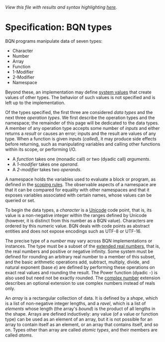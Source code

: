 *View this file with results and syntax highlighting [here](https://mlochbaum.github.io/BQN/spec/types.html).*

# Specification: BQN types

BQN programs manipulate data of seven types:
- Character
- Number
- Array
- Function
- 1-Modifier
- 2-Modifier
- Namespace

Beyond these, an implementation may define [system values](system.md) that create values of other types. The behavior of such values is not specified and is left up to the implementation.

Of the types specified, the first three are considered *data types* and the next three *operation types*. We first describe the operation types and the namespace; the remainder of this page will be dedicated to the data types. A member of any operation type accepts some number of *inputs* and either returns a *result* or causes an error; inputs and the result are values of any type. When a function is given inputs (*called*), it may produce side effects before returning, such as manipulating variables and calling other functions within its scope, or performing I/O.
- A *function* takes one (monadic call) or two (dyadic call) *arguments*.
- A *1-modifier* takes one *operand*.
- A *2-modifier* takes two *operands*.

A namespace holds the variables used to evaluate a block or program, as defined in the [scoping rules](scope.md). The observable aspects of a namespace are that it can be compared for equality with other namespaces and that it exposes variables associated with certain names, whose values can be queried or set.

To begin the data types, a *character* is a [Unicode](https://en.wikipedia.org/wiki/Unicode) code point, that is, its value is a non-negative integer within the ranges defined by Unicode (however, it is distinct from this number as a BQN value). Characters are ordered by this numeric value. BQN deals with code points as abstract entities and does not expose encodings such as UTF-8 or UTF-16.

The precise type of a *number* may vary across BQN implementations or instances. The type must be a subset of the [extended real numbers](https://en.wikipedia.org/wiki/Extended_real_number_line), that is, the real numbers and positive or negative infinity. Some system must be defined for rounding an arbitrary real number to a member of this subset, and the basic arithmetic operations add, subtract, multiply, divide, and natural exponent (base *e*) are defined by performing these operations on exact real values and rounding the result. The Power function (dyadic `⋆`) is also used but need not be exactly rounded. The [complex number](complex.md) extension describes an optional extension to use complex numbers instead of reals only.

An *array* is a rectangular collection of data. It is defined by a *shape*, which is a list of non-negative integer lengths, and a *ravel*, which is a list of *elements* whose length (the array's *bound*) is the product of all lengths in the shape. Arrays are defined inductively: any value (of a value or function type) can be used as an element of an array, but it is not possible for an array to contain itself as an element, or an array that contains itself, and so on. Types other than array are called *atomic types*, and their members are called *atoms*.
